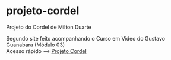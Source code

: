# projeto-cordel
Projeto do Cordel de Milton Duarte

Segundo site feito acompanhando o Curso em Video do Gustavo Guanabara (Módulo 03)<br>
Acesso rápido --> <a href="https://ruthsantanasilva.github.io/projeto-cordel/">Projeto Cordel</a>
